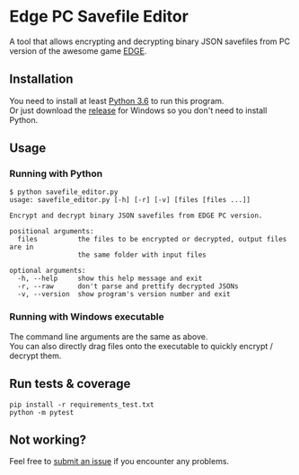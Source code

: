 # Edge PC Savefile Editor

A tool that allows encrypting and decrypting binary JSON savefiles from PC version of the awesome game [EDGE](http://2trib.es/edge).  

## Installation

You need to install at least [Python 3.6](https://www.python.org/downloads/) to run this program.  
Or just download the [release](https://github.com/WEGFan/Edge-PC-Savefile-Editor/releases) for Windows so you don't need to install Python.  

## Usage

### Running with Python

```console
$ python savefile_editor.py
usage: savefile_editor.py [-h] [-r] [-v] [files [files ...]]

Encrypt and decrypt binary JSON savefiles from EDGE PC version.

positional arguments:
  files          the files to be encrypted or decrypted, output files are in
                 the same folder with input files

optional arguments:
  -h, --help     show this help message and exit
  -r, --raw      don't parse and prettify decrypted JSONs
  -v, --version  show program's version number and exit
```

### Running with Windows executable

The command line arguments are the same as above.  
You can also directly drag files onto the executable to quickly encrypt / decrypt them.

## Run tests & coverage

```console
pip install -r requirements_test.txt
python -m pytest
```

## Not working?

Feel free to [submit an issue](https://github.com/WEGFan/Edge-PC-Savefile-Editor/issues/new) if you encounter any problems.  
